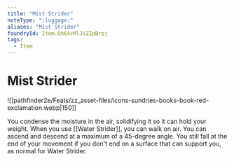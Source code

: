 ```yaml
---
title: "Mist Strider"
noteType: ":luggage:"
aliases: "Mist Strider"
foundryId: Item.Qh64cMlJVZIpBrpj
tags:
  - Item
---
```


# Mist Strider
![[pathfinder2e/Feats/zz_asset-files/icons-sundries-books-book-red-exclamation.webp|150]]

You condense the moisture in the air, solidifying it so it can hold your weight. When you use [[Water Strider]], you can walk on air. You can ascend and descend at a maximum of a 45-degree angle. You still fall at the end of your movement if you don't end on a surface that can support you, as normal for Water Strider.
